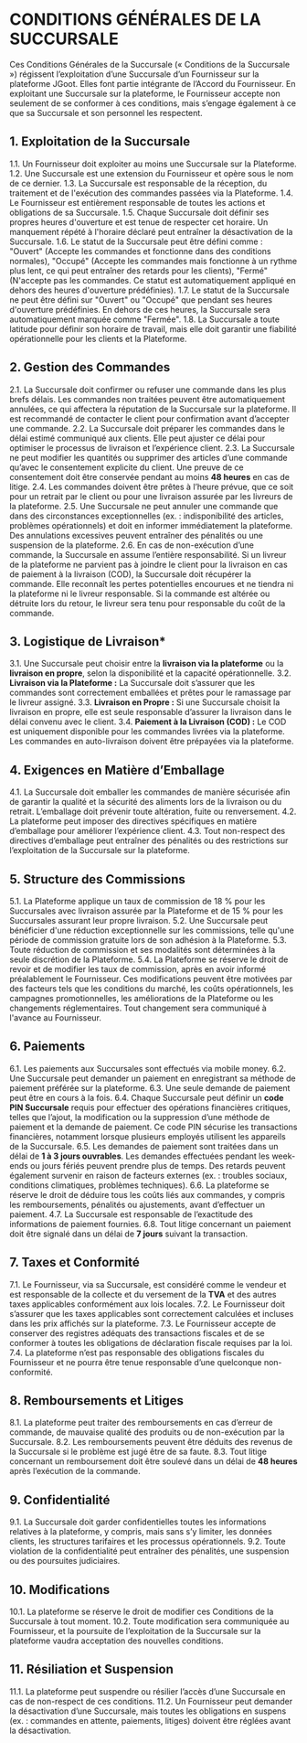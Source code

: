 # CONDITIONS GÉNÉRALES DE LA SUCCURSALE

Ces Conditions Générales de la Succursale (« Conditions de la Succursale ») régissent l’exploitation d’une Succursale d’un Fournisseur sur la plateforme JGoot. Elles font partie intégrante de l’Accord du Fournisseur. En exploitant une Succursale sur la plateforme, le Fournisseur accepte non seulement de se conformer à ces conditions, mais s’engage également à ce que sa Succursale et son personnel les respectent.  


## 1. Exploitation de la Succursale
1.1. Un Fournisseur doit exploiter au moins une Succursale sur la Plateforme.  1.2. Une Succursale est une extension du Fournisseur et opère sous le nom de ce dernier.  1.3. La Succursale est responsable de la réception, du traitement et de l'exécution des commandes passées via la Plateforme.  1.4. Le Fournisseur est entièrement responsable de toutes les actions et obligations de sa Succursale.  1.5. Chaque Succursale doit définir ses propres heures d'ouverture et est tenue de respecter cet horaire. Un manquement répété à l'horaire déclaré peut entraîner la désactivation de la Succursale.  1.6. Le statut de la Succursale peut être défini comme : "Ouvert" (Accepte les commandes et fonctionne dans des conditions normales), "Occupé" (Accepte les commandes mais fonctionne à un rythme plus lent, ce qui peut entraîner des retards pour les clients), "Fermé" (N'accepte pas les commandes. Ce statut est automatiquement appliqué en dehors des heures d'ouverture prédéfinies).  1.7. Le statut de la Succursale ne peut être défini sur "Ouvert" ou "Occupé" que pendant ses heures d'ouverture prédéfinies. En dehors de ces heures, la Succursale sera automatiquement marquée comme "Fermée".  1.8. La Succursale a toute latitude pour définir son horaire de travail, mais elle doit garantir une fiabilité opérationnelle pour les clients et la Plateforme.

## 2. Gestion des Commandes
2.1. La Succursale doit confirmer ou refuser une commande dans les plus brefs délais. Les commandes non traitées peuvent être automatiquement annulées, ce qui affectera la réputation de la Succursale sur la plateforme. Il est recommandé de contacter le client pour confirmation avant d’accepter une commande.  2.2. La Succursale doit préparer les commandes dans le délai estimé communiqué aux clients. Elle peut ajuster ce délai pour optimiser le processus de livraison et l’expérience client.  2.3. La Succursale ne peut modifier les quantités ou supprimer des articles d’une commande qu’avec le consentement explicite du client. Une preuve de ce consentement doit être conservée pendant au moins **48 heures** en cas de litige.  2.4. Les commandes doivent être prêtes à l’heure prévue, que ce soit pour un retrait par le client ou pour une livraison assurée par les livreurs de la plateforme.  2.5. Une Succursale ne peut annuler une commande que dans des circonstances exceptionnelles (ex. : indisponibilité des articles, problèmes opérationnels) et doit en informer immédiatement la plateforme. Des annulations excessives peuvent entraîner des pénalités ou une suspension de la plateforme.  2.6. En cas de non-exécution d’une commande, la Succursale en assume l’entière responsabilité. Si un livreur de la plateforme ne parvient pas à joindre le client pour la livraison en cas de paiement à la livraison (COD), la Succursale doit récupérer la commande. Elle reconnaît les pertes potentielles encourues et ne tiendra ni la plateforme ni le livreur responsable. Si la commande est altérée ou détruite lors du retour, le livreur sera tenu pour responsable du coût de la commande.  

## 3. Logistique de Livraison*
3.1. Une Succursale peut choisir entre la **livraison via la plateforme** ou la **livraison en propre**, selon la disponibilité et la capacité opérationnelle.  3.2. **Livraison via la Plateforme :** La Succursale doit s’assurer que les commandes sont correctement emballées et prêtes pour le ramassage par le livreur assigné.  3.3. **Livraison en Propre :** Si une Succursale choisit la livraison en propre, elle est seule responsable d’assurer la livraison dans le délai convenu avec le client.  3.4. **Paiement à la Livraison (COD) :** Le COD est uniquement disponible pour les commandes livrées via la plateforme. Les commandes en auto-livraison doivent être prépayées via la plateforme. 

## 4. Exigences en Matière d’Emballage  
4.1. La Succursale doit emballer les commandes de manière sécurisée afin de garantir la qualité et la sécurité des aliments lors de la livraison ou du retrait. L’emballage doit prévenir toute altération, fuite ou renversement.  4.2. La plateforme peut imposer des directives spécifiques en matière d’emballage pour améliorer l’expérience client.  4.3. Tout non-respect des directives d’emballage peut entraîner des pénalités ou des restrictions sur l’exploitation de la Succursale sur la plateforme.

## 5. Structure des Commissions
5.1. La Plateforme applique un taux de commission de 18 % pour les Succursales avec livraison assurée par la Plateforme et de 15 % pour les Succursales assurant leur propre livraison.  5.2. Une Succursale peut bénéficier d'une réduction exceptionnelle sur les commissions, telle qu'une période de commission gratuite lors de son adhésion à la Plateforme.  5.3. Toute réduction de commission et ses modalités sont déterminées à la seule discrétion de la Plateforme.  5.4. La Plateforme se réserve le droit de revoir et de modifier les taux de commission, après en avoir informé préalablement le Fournisseur. Ces modifications peuvent être motivées par des facteurs tels que les conditions du marché, les coûts opérationnels, les campagnes promotionnelles, les améliorations de la Plateforme ou les changements réglementaires. Tout changement sera communiqué à l'avance au Fournisseur.

## 6. Paiements 
6.1. Les paiements aux Succursales sont effectués via mobile money.  6.2. Une Succursale peut demander un paiement en enregistrant sa méthode de paiement préférée sur la plateforme.  6.3. Une seule demande de paiement peut être en cours à la fois.  6.4. Chaque Succursale peut définir un **code PIN Succursale** requis pour effectuer des opérations financières critiques, telles que l’ajout, la modification ou la suppression d’une méthode de paiement et la demande de paiement. Ce code PIN sécurise les transactions financières, notamment lorsque plusieurs employés utilisent les appareils de la Succursale.  6.5. Les demandes de paiement sont traitées dans un délai de **1 à 3 jours ouvrables**. Les demandes effectuées pendant les week-ends ou jours fériés peuvent prendre plus de temps. Des retards peuvent également survenir en raison de facteurs externes (ex. : troubles sociaux, conditions climatiques, problèmes techniques).  6.6. La plateforme se réserve le droit de déduire tous les coûts liés aux commandes, y compris les remboursements, pénalités ou ajustements, avant d’effectuer un paiement.  4.7. La Succursale est responsable de l’exactitude des informations de paiement fournies.  6.8. Tout litige concernant un paiement doit être signalé dans un délai de **7 jours** suivant la transaction.  

## 7. Taxes et Conformité 
7.1. Le Fournisseur, via sa Succursale, est considéré comme le vendeur et est responsable de la collecte et du versement de la **TVA** et des autres taxes applicables conformément aux lois locales.  7.2. Le Fournisseur doit s’assurer que les taxes applicables sont correctement calculées et incluses dans les prix affichés sur la plateforme.  7.3. Le Fournisseur accepte de conserver des registres adéquats des transactions fiscales et de se conformer à toutes les obligations de déclaration fiscale requises par la loi.  7.4. La plateforme n’est pas responsable des obligations fiscales du Fournisseur et ne pourra être tenue responsable d’une quelconque non-conformité.  

## 8. Remboursements et Litiges  
8.1. La plateforme peut traiter des remboursements en cas d’erreur de commande, de mauvaise qualité des produits ou de non-exécution par la Succursale.  8.2. Les remboursements peuvent être déduits des revenus de la Succursale si le problème est jugé être de sa faute.  8.3. Tout litige concernant un remboursement doit être soulevé dans un délai de **48 heures** après l’exécution de la commande.  

## 9. Confidentialité
9.1. La Succursale doit garder confidentielles toutes les informations relatives à la plateforme, y compris, mais sans s’y limiter, les données clients, les structures tarifaires et les processus opérationnels.  9.2. Toute violation de la confidentialité peut entraîner des pénalités, une suspension ou des poursuites judiciaires.  

## 10. Modifications
10.1. La plateforme se réserve le droit de modifier ces Conditions de la Succursale à tout moment.  10.2. Toute modification sera communiquée au Fournisseur, et la poursuite de l’exploitation de la Succursale sur la plateforme vaudra acceptation des nouvelles conditions.  

## 11. Résiliation et Suspension  
11.1. La plateforme peut suspendre ou résilier l’accès d’une Succursale en cas de non-respect de ces conditions.  11.2. Un Fournisseur peut demander la désactivation d’une Succursale, mais toutes les obligations en suspens (ex. : commandes en attente, paiements, litiges) doivent être réglées avant la désactivation.  

